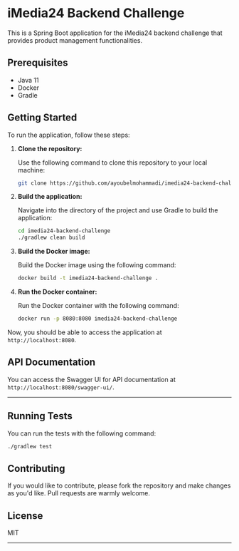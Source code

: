
# iMedia24 Backend Challenge

This is a Spring Boot application for the iMedia24 backend challenge that provides product management functionalities.

## Prerequisites

- Java 11
- Docker
- Gradle

## Getting Started

To run the application, follow these steps:

1. **Clone the repository:**

   Use the following command to clone this repository to your local machine:

    ```bash
    git clone https://github.com/ayoubelmohammadi/imedia24-backend-challenge.git
    ```

2. **Build the application:**

   Navigate into the directory of the project and use Gradle to build the application:

    ```bash
    cd imedia24-backend-challenge
    ./gradlew clean build
    ```

3. **Build the Docker image:**

   Build the Docker image using the following command:

    ```bash
    docker build -t imedia24-backend-challenge .
    ```

4. **Run the Docker container:**

   Run the Docker container with the following command:

    ```bash
    docker run -p 8080:8080 imedia24-backend-challenge
    ```

Now, you should be able to access the application at `http://localhost:8080`.

## API Documentation

You can access the Swagger UI for API documentation at `http://localhost:8080/swagger-ui/`.

---

## Running Tests

You can run the tests with the following command:

```bash
./gradlew test
```

## Contributing

If you would like to contribute, please fork the repository and make changes as you'd like. Pull requests are warmly welcome.

## License

MIT

---
